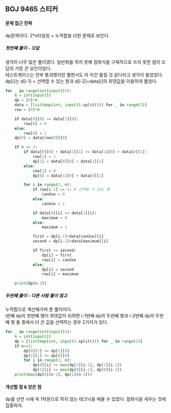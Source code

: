 ## BOJ 9465 스티커

#### 문제 접근 전략
dp문제이다. 2*n타일링 + 누적합을 더한 문제로 보인다.

##### 첫번째 풀이 - 오답
생각이 너무 많은 풀이였다. 일반화를 하지 못해 점화식을 구체적으로 쓰지 못한 점이 오답의 가장 큰 요인이었다.  
테스트케이스는 전부 통과했지만 풀면서도 아 이건 틀릴 것 같다라고 생각이 들었었다.  
dp[i]는 d[i-1] + 선택할 수 있는 항과 d[i-2]+data[i]의 최댓값을 이용하여 풀었다.
```python
for _ in range(int(input())):
    n = int(input())
    dp = [0]*n
    data = [list(map(int, input().split())) for _ in range(2)]
    row = [0]*n

    if data[0][0] >= data[1][0]:
        row[0] = 0
    else:
        row[0] = 1
    dp[0] = data[row[0]][0]

    if n >= 2:
        if data[0][0] + data[1][1] >= data[1][0] + data[0][1]:
            row[1] = 1
            dp[1] = data[0][0] + data[1][1]
        else:
            row[1] = 0
            dp[0] = data[1][0] + data[0][1]

        for i in range(2, n):
            if row[i-1] == 1: # 선택할 수 있는 행
                canUse = 0
            else:
                canUse = 1

            if data[0][i] >= data[1][i]:
                maximum = 0
            else:
                maximum = 1

            first = dp[i-1]+data[canUse][i]
            second = dp[i-2]+data[maximum][i]

            if first >= second:
                dp[i] = first
                row[i] = canUse
            else:
                dp[i] = second
                row[i] = maximum

    print(dp[n-1])
```

##### 두번째 풀이 - 다른 사람 풀이 참고
누적합으로 계산해가며 푼 풀이이다.  
i번째 dp의 첫번째 행이 최댓값이 되려면 i-1번째 dp의 두번째 행과 i-2번째 dp의 두번째 행 둘 중에서 더 큰 값을 선택하는 경우 2가지가 있다.
```python
for _ in range(int(input())):
    n = int(input())
    dp = [list(map(int, input().split())) for _ in range(2)]
    if n>=2:
        dp[0][1] += dp[1][0]
        dp[1][1] += dp[0][0]
        for i in range(2, n):
            dp[0][i] += max(dp[1][i-1], dp[1][i-2])
            dp[1][i] += max(dp[0][i-1], dp[0][i-2])
    print(max(dp[0][n-1], dp[1][n-1]))
```

#### 개선할 점 & 얻은 점
dp를 선언 시에 꼭 1차원으로 하지 않는 테크닉을 배울 수 있었다. 점화식을 세우는 것에 집중하자. 